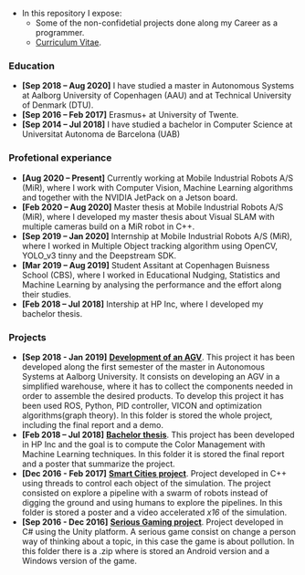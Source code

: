 
- In this repository I expose:
  - Some of the non-confidetial projects done along my Career as a programmer. 
  - [Curriculum Vitae](https://github.com/jordigc2/My-projects/blob/master/Jordi%20Gonzalez%20Cano%20CV.pdf).
  
### Education
- **\[Sep 2018 – Aug 2020]** I have studied a master in Autonomous Systems at Aalborg University of Copenhagen (AAU) and at Technical University of Denmark (DTU).
- **\[Sep 2016 – Feb 2017]** Erasmus+ at University of Twente.
- **\[Sep 2014 – Jul 2018]** I have studied a bachelor in Computer Science at Universitat Autonoma de Barcelona (UAB)

### Profetional experiance
- **\[Aug 2020 – Present]** Currently working at Mobile Industrial Robots A/S (MiR), where I work with Computer Vision, Machine Learning algorithms and together with the NVIDIA JetPack on a Jetson board.
- **\[Feb 2020 – Aug 2020]** Master thesis at Mobile Industrial Robots A/S (MiR), where I developed my master thesis about Visual SLAM with multiple cameras build on a MiR robot in C++.
- **\[Sep 2019 – Jan 2020]** Internship at Mobile Industrial Robots A/S (MiR), where I worked in Multiple Object tracking algorithm using OpenCV, YOLO_v3 tinny and the Deepstream SDK.
- **\[Mar 2019 – Aug 2019]** Student Assitant at Copenhagen Buisness School (CBS), where I worked in Educational Nudging, Statistics and Machine Learning by analysing the performance and the effort along their studies.
- **\[Feb 2018 – Jul 2018]** Intership at HP Inc, where I developed my bachelor thesis.


### Projects
- **\[Sep 2018 - Jan 2019]** [**Development of an AGV**](https://github.com/jordigc2/AGV_Project). This project it has been developed along the first semester of the master in Autonomous Systems at Aalborg University. It consists on developing an AGV in a simplified warehouse, where it has to collect the components needed in order to assemble the desired products. To develop this project it has been used ROS, Python, PID controller, VICON and optimization algorithms(graph theory). In this folder is stored the whole project, including the final report and a demo.
- **\[Feb 2018 – Jul 2018]** [**Bachelor thesis**](https://github.com/jordigc2/My-projects/tree/master/Bachelor%20thesis). This project has been developed in HP Inc and the goal is to compute the Color Management with Machine Learning techniques. In this folder it is stored the final report and a poster that summarize the project. 
- **\[Dec 2016 - Feb 2017]** [**Smart Cities project**](https://github.com/jordigc2/My-projects/tree/master/Smart%20Cities). Project developed in C++ using threads to control each object of the simulation. The project consisted on explore a pipeline with a swarm of robots instead of digging the ground and using humans to explore the pipelines. In this folder is stored a poster and a video accelerated *x16* of the simulation.
- **\[Sep 2016 - Dec 2016]** [**Serious Gaming project**](https://github.com/jordigc2/My-projects/tree/master/Serious%20Gaming). Project developed in C# using the Unity platform. A serious game consist on change a person way of thinking about a topic, in this case the game is about pollution. In this folder there is a .zip where is stored an Android version and a Windows version of the game.
